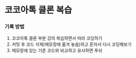 # 코코아톡 클론 복습

### 기록 방법
  1. 코코아톡 클론 부분 강의 복습하면서 따라 코딩하기
  2. 커밋 후 코드 삭제(메모장에 옮겨 놓음)하고 혼자서 다시 코딩해보기
  3. 메모장에 있는 기존 코드와 비교하고 유사하면 푸쉬
